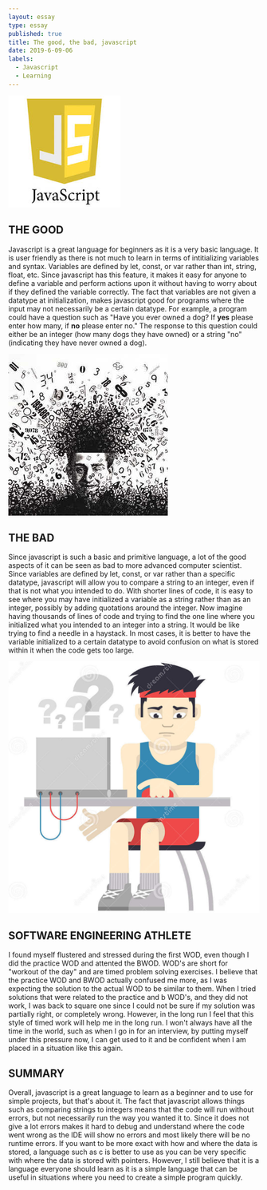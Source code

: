 ```yaml
---
layout: essay
type: essay
published: true
title: The good, the bad, javascript
date: 2019-6-09-06
labels:
  - Javascript
  - Learning
---
```


<img class="ui small right floated rounded image" src="../images/javascript.jpeg">

## **THE GOOD**
  Javascript is a great language for beginners as it is a very basic language. It is user friendly as there is not much to learn in terms of intitializing variables and syntax. Variables are defined by let, const, or var rather than int, string, float, etc. Since javascript has this feature, it makes it easy for anyone to define a variable and perform actions upon it without having to worry about if they defined the variable correctly. The fact that variables are not given a datatype at initialization, makes javascript good for programs where the input may not necessarily be a certain datatype. For example, a program could have a question such as "Have you ever owned a dog? If **yes** please enter how many, if **no** please enter no." The response to this question could either be an integer (how many dogs they have owned) or a string "no" (indicating they have never owned a dog).   


<img class="ui small right floated rounded image" src="../images/confused.jpeg">

## **THE BAD**
  Since javascript is such a basic and primitive language, a lot of the good aspects of it can be seen as bad to more advanced computer scientist. Since variables are defined by let, const, or var rather than a specific datatype, javascript will allow you to compare a string to an integer, even if that is not what you intended to do. With shorter lines of code, it is easy to see where you may have initialized a variable as a string rather than as an integer, possibly by adding quotations around the integer. Now imagine having thousands of lines of code and trying to find the one line where you initialized what you intended to an integer into a string. It would be like trying to find a needle in a haystack. In most cases, it is better to have the variable initialized to a certain datatype to avoid confusion on what is stored within it when the code gets too large.
  
<img class="ui small right floated rounded image" src="../images/athlete.jpg">
  
## **SOFTWARE ENGINEERING ATHLETE**
  I found myself flustered and stressed during the first WOD, even though I did the practice WOD and attented the BWOD. WOD's are short for "workout of the day" and are timed problem solving exercises. I believe that the practice WOD and BWOD actually confused me more, as I was expecting the solution to the actual WOD to be similar to them. When I tried solutions that were related to the practice and b WOD's, and they did not work, I was back to square one since I could not be sure if my solution was partially right, or completely wrong. However, in the long run I feel that this style of timed work will help me in the long run. I won't always have all the time in the world, such as when I go in for an interview, by putting myself under this pressure now, I can get used to it and be confident when I am placed in a situation like this again.
  
## **SUMMARY**
  Overall, javascript is a great language to learn as a beginner and to use for simple projects, but that's about it. The fact that javascript allows things such as comparing strings to integers means that the code will run without errors, but not necessarily run the way you wanted it to. Since it does not give a lot errors makes it hard to debug and understand where the code went wrong as the IDE will show no errors and most likely there will be no runtime errors. If you want to be more exact with how and where the data is stored, a language such as c is better to use as you can be very specific with where the data is stored with pointers. However, I still believe that it is a language everyone should learn as it is a simple language that can be useful in situations where you need to create a simple program quickly.
